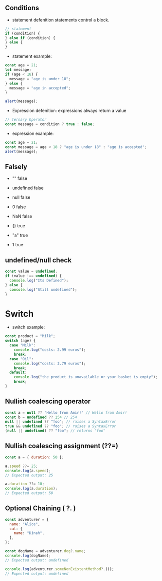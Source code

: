 ## Conditions

- statement defenition
  statements control a block.

```js
// statement
if (condition) {
} else if (condition) {
} else {
}
```

- statement example:

```js
const age = 21;
let message;
if (age < 18) {
  message = "age is under 18";
} else {
  message = "age in accepted";
}

alert(message);
```

- Expression defenition:
  expressions always return a value

```js
// Ternary Operator
const message = condition ? true : false;
```

- expression example:

```js
const age = 21;
const message = age < 18 ? "age is under 18" : "age is accepted";
alert(message);
```

## Falsely

- "" false
- undefined false
- null false
- 0 false
- NaN false

- {} true
- "a" true
- 1 true

## undefined/null check

```js
const value = undefined;
if (value !== undefined) {
  console.log("Its Defined");
} else {
  console.log("Still undefined");
}
```

# Switch

- switch example:

```js
const product = "Milk";
switch (age) {
  case "Milk":
    console.log("costs: 2.99 euros");
    break;
  case "Oil":
    console.log("costs: 3.79 euros");
    break;
  default:
    console.log("the product is unavailable or your basket is empty");
    break;
}
```

## Nullish coalescing operator

```js
const a = null ?? "Hello from Amir!" // Hello from Amir!
const b = undefined ?? 254 // 254
null || undefined ?? "foo"; // raises a SyntaxError
true && undefined ?? "foo"; // raises a SyntaxError
(null || undefined) ?? "foo"; // returns "foo"
```

## Nullish coalescing assignment (??=)

```js
const a = { duration: 50 };

a.speed ??= 25;
console.log(a.speed);
// Expected output: 25

a.duration ??= 10;
console.log(a.duration);
// Expected output: 50
```

## Optional Chaining ( ?. )

```js 
const adventurer = {
  name: "Alice",
  cat: {
    name: "Dinah",
  },
};

const dogName = adventurer.dog?.name;
console.log(dogName);
// Expected output: undefined

console.log(adventurer.someNonExistentMethod?.());
// Expected output: undefined
```